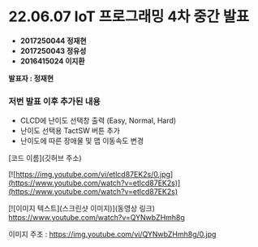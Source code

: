 # **22.06.07 IoT 프로그래밍 4차 중간 발표**

*   **2017250044 정재현**
*   **2017250043 정유성**
*   **2016415024 이지환**

**발표자 : 정재현**
<br/>

### 저번 발표 이후 추가된 내용
+ CLCD에 난이도 선택창 출력 (Easy, Normal, Hard)
+ 난이도 선택용 TactSW 버튼 추가
+ 난이도에 따른 장애물 및 맵 이동속도 변경


[코드 이름](깃허브 주소)

[![https://img.youtube.com/vi/etlcd87EK2s/0.jpg](https://www.youtube.com/watch?v=etlcd87EK2s)](https://www.youtube.com/watch?v=etlcd87EK2s)

[![이미지 텍스트](스크린샷 이미지)](동영상 링크)
https://www.youtube.com/watch?v=QYNwbZHmh8g

이미지 주조 : https://img.youtube.com/vi/QYNwbZHmh8g/0.jpg
